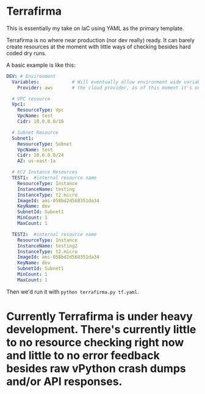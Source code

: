 # Terrafirma
This is essentially my take on IaC using YAML as the primary template.

Terrafirma is no where near production (nor dev really) ready. It can barely create resources at the moment with little ways of checking besides hard coded dry runs.

A basic example is like this:
```yaml
DEV: # Environment
  Variables:            # Will eventually allow environment wide variables here
    Provider: aws       # the cloud provider, as of this moment it's only AWS

  # VPC resource
  Vpc1:                 
    ResourceType: Vpc
    VpcName: test
    Cidr: 10.0.0.0/16

  # Subnet Resource
  Subnet1:
    ResourceType: Subnet
    VpcName: test
    Cidr: 10.0.0.0/24
    AZ: us-east-1a

  # EC2 Instance Resources
  TEST1:  #internal resource name
    ResourceType: Instance
    InstanceName: testing
    InstanceType: t2.micro
    ImageId: ami-058bd2d568351da34
    KeyName: dev
    SubnetId: Subnet1
    MinCount: 1
    MaxCount: 1

  TEST2:  #internal resource name
    ResourceType: Instance
    InstanceName: testing2
    InstanceType: t2.micro
    ImageId: ami-058bd2d568351da34
    KeyName: dev
    SubnetId: Subnet1
    MinCount: 1
    MaxCount: 1
```

Then we'd run it with `python terrafirma.py tf.yaml`. 



# Currently Terrafirma is under heavy development. There's currently little to no resource checking right now and little to no error feedback besides raw vPython crash dumps and/or API responses.

